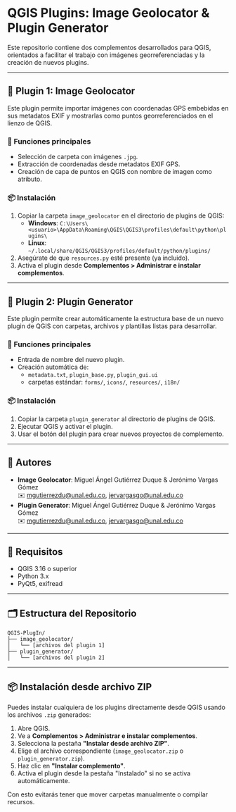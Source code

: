 # QGIS Plugins: Image Geolocator & Plugin Generator

Este repositorio contiene dos complementos desarrollados para QGIS, orientados a facilitar el trabajo con imágenes georreferenciadas y la creación de nuevos plugins.

---

## 🧩 Plugin 1: Image Geolocator

Este plugin permite importar imágenes con coordenadas GPS embebidas en sus metadatos EXIF y mostrarlas como puntos georreferenciados en el lienzo de QGIS.

### 🔧 Funciones principales
- Selección de carpeta con imágenes `.jpg`.
- Extracción de coordenadas desde metadatos EXIF GPS.
- Creación de capa de puntos en QGIS con nombre de imagen como atributo.

### 📦 Instalación
1. Copiar la carpeta `image_geolocator` en el directorio de plugins de QGIS:
   - **Windows**: `C:\Users\<usuario>\AppData\Roaming\QGIS\QGIS3\profiles\default\python\plugins\`
   - **Linux**: `~/.local/share/QGIS/QGIS3/profiles/default/python/plugins/`
2. Asegúrate de que `resources.py` esté presente (ya incluido).
3. Activa el plugin desde **Complementos > Administrar e instalar complementos**.

---

## 🧩 Plugin 2: Plugin Generator

Este plugin permite crear automáticamente la estructura base de un nuevo plugin de QGIS con carpetas, archivos y plantillas listas para desarrollar.

### 🔧 Funciones principales
- Entrada de nombre del nuevo plugin.
- Creación automática de:
  - `metadata.txt`, `plugin_base.py`, `plugin_gui.ui`
  - carpetas estándar: `forms/`, `icons/`, `resources/`, `i18n/`

### 📦 Instalación
1. Copiar la carpeta `plugin_generator` al directorio de plugins de QGIS.
2. Ejecutar QGIS y activar el plugin.
3. Usar el botón del plugin para crear nuevos proyectos de complemento.

---

## 👥 Autores

- **Image Geolocator**: Miguel Ángel Gutiérrez Duque & Jerónimo Vargas Gómez  
  ✉️ mgutierrezdu@unal.edu.co, jervargasgo@unal.edu.co
- **Plugin Generator**: Miguel Ángel Gutiérrez Duque & Jerónimo Vargas Gómez  
  ✉️ mgutierrezdu@unal.edu.co, jervargasgo@unal.edu.co

---

## 📌 Requisitos

- QGIS 3.16 o superior
- Python 3.x
- PyQt5, exifread

---

## 🗂 Estructura del Repositorio

```
QGIS-PlugIn/
├── image_geolocator/
│   └── [archivos del plugin 1]
├── plugin_generator/
│   └── [archivos del plugin 2]
```



---

## 📦 Instalación desde archivo ZIP

Puedes instalar cualquiera de los plugins directamente desde QGIS usando los archivos `.zip` generados:

1. Abre QGIS.
2. Ve a **Complementos > Administrar e instalar complementos**.
3. Selecciona la pestaña **"Instalar desde archivo ZIP"**.
4. Elige el archivo correspondiente (`image_geolocator.zip` o `plugin_generator.zip`).
5. Haz clic en **"Instalar complemento"**.
6. Activa el plugin desde la pestaña "Instalado" si no se activa automáticamente.

Con esto evitarás tener que mover carpetas manualmente o compilar recursos.

